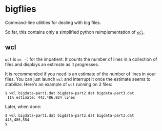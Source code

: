 # bigflies

Command-line utilities for dealing with big files.

So far, this contains only a simplified python reimplementation of
[`wcl`](https://github.com/MyLifeLabs/wcl).

## wcl

`wcl` is `wc -l` for the impatient. It counts the number of lines in a
collection of files and displays an estimate as it progresses.

It is recommended if you need is an estimate of the number of lines in
your files. You can just launch `wcl` and interrupt it once the
estimate seems to stabilize. Here's an example of `wcl` running on 3
files:

```
$ wcl bigdata-part1.dat bigdata-part2.dat bigdata-part3.dat
 11% estimate: 443,486,924 lines
```

Later, when done:

```
$ wcl bigdata-part1.dat bigdata-part2.dat bigdata-part3.dat
443,486,884
$
```
